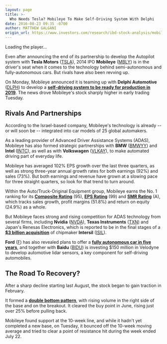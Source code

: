 ```yaml
---
layout: page
title: >-
  Who Needs Tesla? Mobileye To Make Self-Driving System With Delphi
date: 2016-08-23 09:35 -0700
author: MATTHEW GALGANI
origin_url: https://www.investors.com/research/ibd-stock-analysis/mobileye-self-driving-cars-bmw-intel-tesla-volkswagen-partnership/
---
```





Loading the player...
 


Even after announcing the end of its partnership to develop the Autopilot system with **Tesla Motors** ([TSLA](https://research.investors.com/quote.aspx?symbol=TSLA)), 2014 IPO **Mobileye** ([MBLY](https://research.investors.com/quote.aspx?symbol=MBLY)) is in the driver's seat when it comes to the technology behind semi-autonomous and fully-autonomous cars. But rivals have also been revving up.


On Monday, Mobileye announced it is teaming up with **Delphi Automotive** ([DLPH](https://research.investors.com/quote.aspx?symbol=DLPH)) to develop a **[self-driving system to be ready for production in 2019](https://www.investors.com/news/technology/mobileye-accelerates-self-driving-car-technology-with-delphi-deal/)**. The news drove Mobileye's stock sharply higher in early trading Tuesday.


Rivals And Partnerships
-----------------------


According to the Israel-based company, Mobileye's technology is already -- or will soon be -- integrated into car models of 25 global automakers.


As a leading provider of Advanced Driver Assistance Systems (ADAS), Mobileye has also formed strategic partnerships with **BMW** ([BMWYY](https://research.investors.com/quote.aspx?symbol=BMWYY)) and **Intel** ([INTC](https://research.investors.com/quote.aspx?symbol=INTC)), as well as with **Volkswagen** ([VLKAY](https://research.investors.com/quote.aspx?symbol=VLKAY)), to make automated driving part of everyday life.


Mobileye has averaged 102% EPS growth over the last three quarters, as well as strong three-year annual growth rates for both earnings (92%) and sales (73%). But both earnings and revenue have grown at a slowing pace for three straight quarters, so look for that trend to turn around.


Within the Auto/Truck-Original Equipment group, Mobileye earns the No. 1 ranking for its [**Composite Rating**](http://education.investors.com/Lesson.aspx?sourceid=735774&id=735771) (95), **[EPS Rating](http://education.investors.com/Lesson.aspx?sourceid=735774&id=735771)** (99) and **[SMR Rating](http://education.investors.com/Lesson.aspx?sourceid=735774&id=735771)** (A), which tracks sales growth, profit margins (51.8%) and return on equity (24.9%) as a whole.


But Mobileye faces strong and rising competition for ADAS technology from several firms, including **Nvidia** ([NVDA](https://research.investors.com/quote.aspx?symbol=NVDA)), **Texas Instruments** ([TXN](https://research.investors.com/quote.aspx?symbol=TXN)) and Japan's Renesas Electronics, which is reported to be in the final stages of a **[$3 billion acquisition](https://www.investors.com/news/technology/japans-renesas-could-overtake-automotive-giant-nxp-with-intersil-bid/)** of chipmaker **Intersil** ([ISIL](https://research.investors.com/quote.aspx?symbol=ISIL)).


**Ford** ([F](https://research.investors.com/quote.aspx?symbol=F)) has also revealed plans to offer a **[fully autonomous car in five years](https://www.investors.com/news/ford-baidu-make-investment-in-self-driving-technology/)**, and together with **Baidu** ([BIDU](https://research.investors.com/quote.aspx?symbol=BIDU)) is investing $150 million in Velodyne to develop automotive lidar sensors, a key component for self-driving automobiles.


The Road To Recovery?
---------------------


After a sharp decline starting last August, the stock began to gain traction in February.


 It formed a **[double bottom pattern](http://education.investors.com/lesson.aspx?id=736315&sourceid=735787&page=2)**, with rising volume in the right side of the base and on the breakout.
It cleared the buy point in June, rising just over 25% before pulling back.


Mobileye found support at the 10-week line, and while it hadn't yet completed a new base, on Tuesday, it bounced off the 10-week moving average and tried to clear a point of resistance hit during the week ended July 22.




